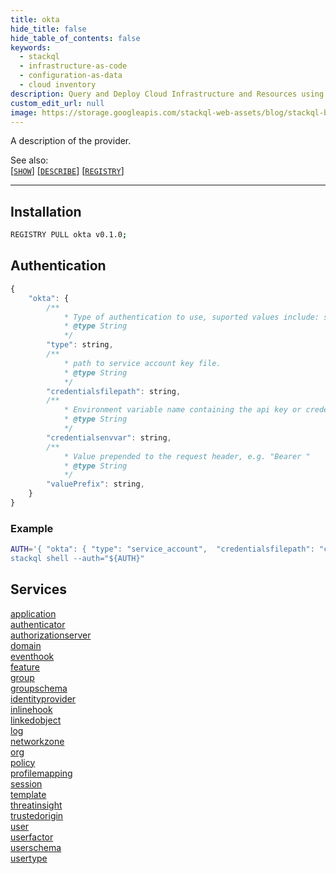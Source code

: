 ```yaml
---
title: okta
hide_title: false
hide_table_of_contents: false
keywords:
  - stackql
  - infrastructure-as-code
  - configuration-as-data
  - cloud inventory
description: Query and Deploy Cloud Infrastructure and Resources using SQL
custom_edit_url: null
image: https://storage.googleapis.com/stackql-web-assets/blog/stackql-blog-post-featured-image.png
---
```

A description of the provider.  
    

See also:   
[[` SHOW `]](https://stackql.io/docs/language-spec/show) [[` DESCRIBE `]](https://stackql.io/docs/language-spec/describe)  [[` REGISTRY `]](https://stackql.io/docs/language-spec/registry)
* * * 

## Installation
```bash
REGISTRY PULL okta v0.1.0;
```

## Authentication
```javascript
{
    "okta": {
        /**
            * Type of authentication to use, suported values include: service_account, api_key, basic
            * @type String
            */
        "type": string, 
        /**
            * path to service account key file.
            * @type String
            */
        "credentialsfilepath": string, 
        /**
            * Environment variable name containing the api key or credentials.
            * @type String
            */
        "credentialsenvvar": string, 
        /**
            * Value prepended to the request header, e.g. "Bearer "
            * @type String
            */
        "valuePrefix": string, 
    }
}
```
### Example
```bash
AUTH='{ "okta": { "type": "service_account",  "credentialsfilepath": "creds/sa-key.json" }}
stackql shell --auth="${AUTH}"
```
## Services
<div class="row">
<div class="providerDocColumn">
<a href="/docs/providers/okta/application">application</a><br />
<a href="/docs/providers/okta/authenticator">authenticator</a><br />
<a href="/docs/providers/okta/authorizationserver">authorizationserver</a><br />
<a href="/docs/providers/okta/domain">domain</a><br />
<a href="/docs/providers/okta/eventhook">eventhook</a><br />
<a href="/docs/providers/okta/feature">feature</a><br />
<a href="/docs/providers/okta/group">group</a><br />
<a href="/docs/providers/okta/groupschema">groupschema</a><br />
<a href="/docs/providers/okta/identityprovider">identityprovider</a><br />
<a href="/docs/providers/okta/inlinehook">inlinehook</a><br />
<a href="/docs/providers/okta/linkedobject">linkedobject</a><br />
<a href="/docs/providers/okta/log">log</a><br />
</div>
<div class="providerDocColumn">
<a href="/docs/providers/okta/networkzone">networkzone</a><br />
<a href="/docs/providers/okta/org">org</a><br />
<a href="/docs/providers/okta/policy">policy</a><br />
<a href="/docs/providers/okta/profilemapping">profilemapping</a><br />
<a href="/docs/providers/okta/session">session</a><br />
<a href="/docs/providers/okta/template">template</a><br />
<a href="/docs/providers/okta/threatinsight">threatinsight</a><br />
<a href="/docs/providers/okta/trustedorigin">trustedorigin</a><br />
<a href="/docs/providers/okta/user">user</a><br />
<a href="/docs/providers/okta/userfactor">userfactor</a><br />
<a href="/docs/providers/okta/userschema">userschema</a><br />
<a href="/docs/providers/okta/usertype">usertype</a><br />
</div>
</div>
